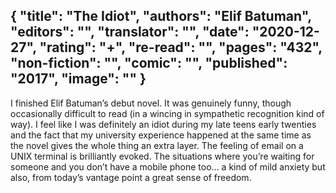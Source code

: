 {
 "title": "The Idiot",
 "authors": "Elif Batuman",
 "editors": "",
 "translator": "",
 "date": "2020-12-27",
 "rating": "+",
 "re-read": "",
 "pages": "432",
 "non-fiction": "",
 "comic": "",
 "published": "2017",
 "image": ""
}
---

I finished Elif Batuman’s debut novel. It was genuinely funny, though occasionally difficult to read (in a wincing in sympathetic recognition kind of way). I feel like I was definitely an idiot during my late teens early twenties and the fact that my university experience happened at the same time as the novel gives the whole thing an extra layer. The feeling of email on a UNIX terminal is brilliantly evoked. The situations where you’re waiting for someone and you don’t have a mobile phone too… a kind of mild anxiety but also, from today’s vantage point a great sense of freedom.
